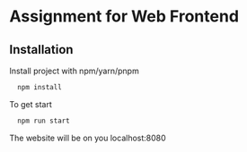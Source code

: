 # Assignment for Web Frontend

## Installation

Install project with npm/yarn/pnpm

```bash
  npm install
```

To get start

```bash
  npm run start
```

The website will be on you localhost:8080
